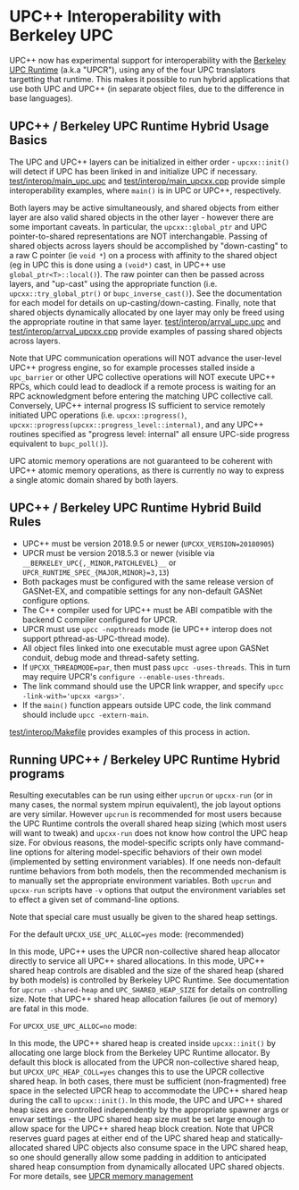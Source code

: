 # UPC++ Interoperability with Berkeley UPC #

UPC++ now has experimental support for interoperability with the 
[Berkeley UPC Runtime](https://upc.lbl.gov) (a.k.a "UPCR"), 
using any of the four UPC translators targetting that runtime.
This makes it possible to run hybrid applications that use both UPC and UPC++
(in separate object files, due to the difference in base languages).

## UPC++ / Berkeley UPC Runtime Hybrid Usage Basics

The UPC and UPC++ layers can be initialized in either order - `upcxx::init()` 
will detect if UPC has been linked in and initialize UPC if necessary.
[test/interop/main_upc.upc](../test/interop/main_upc.upc) and 
[test/interop/main_upcxx.cpp](../test/interop/main_upcxx.cpp) provide simple
interoperability examples, where `main()` is in UPC or UPC++, respectively.

Both layers may be active simultaneously, and shared objects from either layer are also 
valid shared objects in the other layer - however there are some important caveats. 
In particular, the `upcxx::global_ptr` and UPC pointer-to-shared
representations are NOT interchangable. Passing of shared objects across layers should be
accomplished by "down-casting" to a raw C pointer (ie `void *`) on a process with affinity
to the shared object (eg in UPC this is done using a `(void*)` cast, in UPC++ use `global_ptr<T>::local()`).
The raw pointer can then be passed across layers, and "up-cast" using the
appropriate function (i.e. `upcxx::try_global_ptr()` or `bupc_inverse_cast()`).
See the documentation for each model for details on up-casting/down-casting.
Finally, note that shared objects dynamically allocated by one layer may only be 
freed using the appropriate routine in that same layer.
[test/interop/arrval_upc.upc](../test/interop/arrval_upc.upc) and 
[test/interop/arrval_upcxx.cpp](../test/interop/arrval_upcxx.cpp) provide examples of 
passing shared objects across layers.

Note that UPC communication operations will NOT advance the user-level UPC++ progress engine,
so for example processes stalled inside a `upc_barrier` or other UPC collective operations 
will NOT execute UPC++ RPCs, which could lead to deadlock if a remote process
is waiting for an RPC acknowledgment before entering the matching UPC collective call.
Conversely, UPC++ internal progress IS sufficient to service remotely initiated
UPC operations (i.e. `upcxx::progress()`, `upcxx::progress(upcxx::progress_level::internal)`,
and any UPC++ routines specified as "progress level: internal" all ensure
UPC-side progress equivalent to `bupc_poll()`).

UPC atomic memory operations are not guaranteed to be coherent with UPC++ atomic memory operations,
as there is currently no way to express a single atomic domain shared by both layers.

## UPC++ / Berkeley UPC Runtime Hybrid Build Rules

* UPC++ must be version 2018.9.5 or newer (`UPCXX_VERSION=20180905`)
* UPCR must be version 2018.5.3 or newer 
  (visible via `__BERKELEY_UPC{,_MINOR,PATCHLEVEL}__` or `UPCR_RUNTIME_SPEC_{MAJOR,MINOR}=3,13`)
* Both packages must be configured with the same release version of GASNet-EX,
  and compatible settings for any non-default GASNet configure options.
* The C++ compiler used for UPC++ must be ABI compatible with the backend C compiler configured for UPCR.
* UPCR must use `upcc -nopthreads` mode (ie UPC++ interop does not support pthread-as-UPC-thread mode).
* All object files linked into one executable must agree upon GASNet conduit, debug mode and thread-safety setting.
* If `UPCXX_THREADMODE=par`, then must pass `upcc -uses-threads`.
  This in turn may require UPCR's `configure --enable-uses-threads`.
* The link command should use the UPCR link wrapper, and specify `upcc -link-with='upcxx <args>'`.
* If the `main()` function appears outside UPC code, the link command should include `upcc -extern-main`.

[test/interop/Makefile](../test/interop/Makefile) provides examples of this process in action.

## Running UPC++ / Berkeley UPC Runtime Hybrid programs

Resulting executables can be run using either `upcrun` or `upcxx-run` (or in many cases, 
the normal system mpirun equivalent), the job layout options are very similar. However `upcrun`
is recommended for most users because the UPC Runtime controls the overall shared heap sizing
(which most users will want to tweak) and `upcxx-run` does not know how control the UPC heap size.
For obvious reasons, the model-specific scripts only have command-line options for altering 
model-specific behaviors of their own model (implemented by setting environment variables). 
If one needs non-default runtime behaviors from both models, then the recommended mechanism is to 
manually set the appropriate environment variables. Both `upcrun` and `upcxx-run` scripts have `-v` 
options that output the environment variables set to effect a given set of command-line options.

Note that special care must usually be given to the shared heap settings.

For the default `UPCXX_USE_UPC_ALLOC=yes` mode: (recommended)

  In this mode, UPC++ uses the UPCR non-collective shared heap allocator directly to service all 
  UPC++ shared allocations. In this mode, UPC++ shared heap controls are disabled and the size of the
  shared heap (shared by both models) is controlled by Berkeley UPC Runtime.
  See documentation for `upcrun -shared-heap` and `UPC_SHARED_HEAP_SIZE` for details on controlling size.
  Note that UPC++ shared heap allocation failures (ie out of memory) are fatal in this mode.

For `UPCXX_USE_UPC_ALLOC=no` mode:

  In this mode, the UPC++ shared heap is created inside `upcxx::init()` by allocating one large block
  from the Berkeley UPC Runtime allocator. By default this block is allocated from the UPCR
  non-collective shared heap, but `UPCXX_UPC_HEAP_COLL=yes` changes this to use the UPCR collective shared heap.
  In both cases, there must be sufficient (non-fragmented) free space in the selected UPCR heap to
  accommodate the UPC++ shared heap during the call to `upcxx::init()`.
  In this mode, the UPC and UPC++ shared heap sizes are controlled independently by the appropriate
  spawner args or envvar settings - the UPC shared heap size must be set large enough to allow space
  for the UPC++ shared heap block creation. Note that UPCR reserves guard pages at either end of the 
  UPC shared heap and statically-allocated shared UPC objects also consume space in the UPC shared heap,
  so one should generally allow some padding in addition to anticipated shared heap consumption from 
  dynamically allocated UPC shared objects.
  For more details, see [UPCR memory management](https://upc.lbl.gov/docs/system/runtime_notes/memory_mgmt.shtml)

